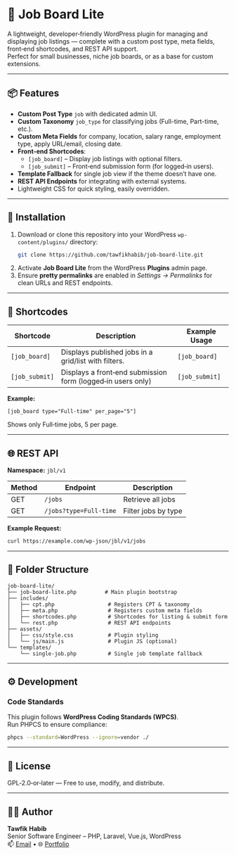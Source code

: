 # 💼 Job Board Lite

A lightweight, developer‑friendly WordPress plugin for managing and displaying job listings — complete with a custom post type, meta fields, front‑end shortcodes, and REST API support.  
Perfect for small businesses, niche job boards, or as a base for custom extensions.

---

## 📦 Features

- **Custom Post Type** `job` with dedicated admin UI.
- **Custom Taxonomy** `job_type` for classifying jobs (Full-time, Part-time, etc.).
- **Custom Meta Fields** for company, location, salary range, employment type, apply URL/email, closing date.
- **Front‑end Shortcodes**:
  - `[job_board]` – Display job listings with optional filters.
  - `[job_submit]` – Front‑end submission form (for logged‑in users).
- **Template Fallback** for single job view if the theme doesn’t have one.
- **REST API Endpoints** for integrating with external systems.
- Lightweight CSS for quick styling, easily overridden.

---

## 🚀 Installation

1. Download or clone this repository into your WordPress `wp-content/plugins/` directory:
   ```bash
   git clone https://github.com/tawfikhabib/job-board-lite.git
   ```
2. Activate **Job Board Lite** from the WordPress **Plugins** admin page.
3. Ensure **pretty permalinks** are enabled in *Settings → Permalinks* for clean URLs and REST endpoints.

---

## 📝 Shortcodes

| Shortcode      | Description                                                | Example Usage        |
| -------------- | ---------------------------------------------------------- | -------------------- |
| `[job_board]`  | Displays published jobs in a grid/list with filters.        | `[job_board]`        |
| `[job_submit]` | Displays a front‑end submission form (logged‑in users only) | `[job_submit]`       |

**Example:**  
```
[job_board type="Full-time" per_page="5"]
```
Shows only Full‑time jobs, 5 per page.

---

## 🌐 REST API

**Namespace:** `jbl/v1`

| Method | Endpoint                  | Description                     |
| ------ | ------------------------- | -------------------------------- |
| GET    | `/jobs`                    | Retrieve all jobs                |
| GET    | `/jobs?type=Full-time`     | Filter jobs by type              |

**Example Request:**
```bash
curl https://example.com/wp-json/jbl/v1/jobs
```

---

## 📂 Folder Structure

```
job-board-lite/
├── job-board-lite.php         # Main plugin bootstrap
├── includes/
│   ├── cpt.php                 # Registers CPT & taxonomy
│   ├── meta.php                # Registers custom meta fields
│   ├── shortcodes.php          # Shortcodes for listing & submit form
│   └── rest.php                # REST API endpoints
├── assets/
│   ├── css/style.css           # Plugin styling
│   └── js/main.js              # Plugin JS (optional)
└── templates/
    └── single-job.php          # Single job template fallback
```

---

## ⚙️ Development

### Code Standards
This plugin follows **WordPress Coding Standards (WPCS)**.  
Run PHPCS to ensure compliance:
```bash
phpcs --standard=WordPress --ignore=vendor ./
```

---

## 📜 License
GPL‑2.0‑or‑later — Free to use, modify, and distribute.

---

## 👨‍💻 Author
**Tawfik Habib**  
Senior Software Engineer – PHP, Laravel, Vue.js, WordPress  
📫 [Email](mailto:twfkhabib@gmail.com) • 🌐 [Portfolio](https://your-portfolio.com)
